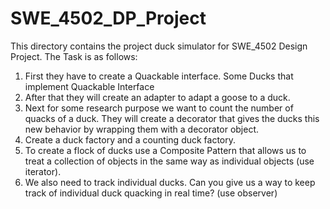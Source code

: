 # SWE_4502_DP_Project
This directory contains the project duck simulator for SWE_4502 Design Project. The Task is as follows:
1. First they have to create a Quackable interface. Some Ducks that implement Quackable
Interface
2. After that they will create an adapter to adapt a goose to a duck.
3. Next for some research purpose we want to count the number of quacks of a duck. They
will create a decorator that gives the ducks this new behavior by wrapping them with a
decorator object.
4. Create a duck factory and a counting duck factory.
5. To create a flock of ducks use a Composite Pattern that allows us to treat a collection of
objects in the same way as individual objects (use iterator).
6. We also need to track individual ducks. Can you give us a way to keep track of individual
duck quacking in real time? (use observer)
